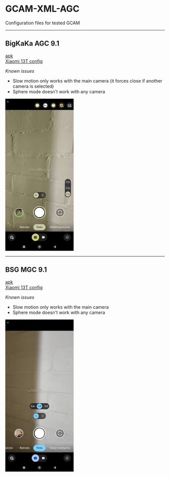# GCAM-XML-AGC
Configuration files for tested GCAM  

-----
## BigKaKa AGC 9.1
[apk](https://www.celsoazevedo.com/files/android/google-camera/dev-BigKaka/f/dl50/)  
[Xiaomi 13T config](Xiaomi13T/AGC9.1_Xiaomi13T.agc)  
  
*Known issues*
- Slow motion only works with the main camera (it forces close if another camera is selected)
- Sphere mode doesn't work with any camera  

![jpg](Xiaomi13T/AGC9.1.24_V11.0.jpg)  

-----

## BSG MGC 9.1
[apk](https://www.celsoazevedo.com/files/android/google-camera/dev-bsg/f/dl187/)  
[Xiaomi 13T config](Xiaomi13T/MGC9.1_Xiaomi13T.xml)  
  
*Known issues*
- Slow motion only works with the main camera
- Sphere mode doesn't work with any camera  

![jpg](Xiaomi13T/MGC_9.1098_A11_V7.jpg)  

